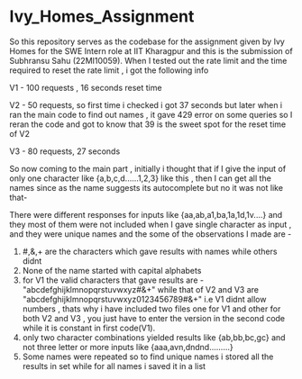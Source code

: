 # Ivy_Homes_Assignment
So this repository serves as the codebase for the assignment given by Ivy Homes for the SWE Intern role at IIT Kharagpur and this is the submission of Subhransu Sahu (22MI10059).
When I tested out the rate limit and the time required to reset the rate limit , i got the following info

V1 - 100 requests , 16 seconds reset time

V2 - 50 requests, so first time i checked i got 37 seconds but later when i ran the main code to find out names , it gave 429 error on some queries so I reran the code and got to know that 39 is the sweet spot for the reset time of V2

V3 - 80 requests, 27 seconds 


So now coming to the main part , initially i thought that if I give the input of only one character like {a,b,c,d......1,2,3} like this , then I can get all the names since as the name suggests its autocomplete but no it was not like that-

There were different responses for inputs like {aa,ab,a1,ba,1a,1d,1v....} and they most of them were not included when I gave single character as input , and they were unique names and the some of the observations I made are -

1) #,&,+ are the characters which gave results with names while others didnt
2) None of the name started with capital alphabets
3) for V1 the valid characters that gave results are - "abcdefghijklmnopqrstuvwxyz#&+"  while that of V2 and V3 are "abcdefghijklmnopqrstuvwxyz0123456789#&+" i.e V1 didnt allow numbers , thats why i have included two files one for V1 and other for both V2 and V3 , you just have to enter the version in the second code while it is constant in first code(V1).
4) only two character combinations yielded results like {ab,bb,bc,gc} and not three letter or more inputs like {aaa,avn,dndnd.........}
5) Some names were repeated so to find unique names i stored all the results in set while for all names i saved it in a list
   
